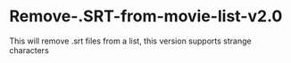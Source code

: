 # Remove-.SRT-from-movie-list-v2.0
This will remove .srt files from a list, this version supports strange characters
